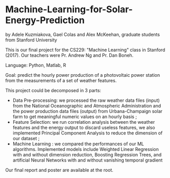 # Machine-Learning-for-Solar-Energy-Prediction
by Adele Kuzmiakova, Gael Colas and Alex McKeehan, graduate students from Stanford University

This is our final project for the CS229: "Machine Learning" class in Stanford (2017). Our teachers were Pr. Andrew Ng and Pr. Dan Boneh.

Language: Python, Matlab, R

Goal: predict the hourly power production of a photovoltaic power station from the measurements of a set of weather features. 

This project could be decomposed in 3 parts:
  - Data Pre-processing: we processed the raw weather data files (input) from the National Oceanographic and Atmospheric Administration and the power production data files (output) from Urbana-Champaign solar farm to get meaningful numeric values on an hourly basis ;
  - Feature Selection: we run correlation analysis between the weather features and the energy output to discard useless features, we also implemented Principal Component Analysis to reduce the dimension of our dataset ;
  - Machine Learning : we compared the performances of our ML algorithms. Implemented models include Weighted Linear Regression with and without dimension reduction, Boosting Regression Trees, and artificial Neural Networks with and without vanishing temporal gradient

Our final report and poster are available at the root.
